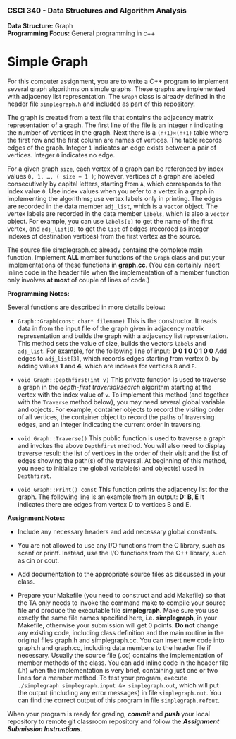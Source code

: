 ### CSCI 340 - Data Structures and Algorithm Analysis

**Data Structure:**  Graph <BR>
**Programming Focus:** General programming in c++

# Simple Graph

For this computer assignment, you are to write a C++ program to implement several graph algorithms on simple graphs. These graphs are implemented with adjacency list representation. The `Graph` class is already defined in the header file `simplegraph.h` and included as part of this repository.

The graph is created from a text file that contains the adjacency matrix representation of a graph. The first line of the file is an integer `n` indicating the number of vertices in the graph. Next there is a `(n+1)×(n+1)` table where the first row and the first column are names of vertices. The table records edges of the graph. Integer `1` indicates an edge exists between a pair of vertices. Integer `0` indicates no edge.

For a given graph `size`, each vertex of a graph can be referenced by index values `0, 1, …, ( size − 1 )`; however, vertices of a graph are labeled consecutively by capital letters, starting from `A`, which corresponds to the index value `0`. Use index values when you refer to a vertex in a graph in implementing the algorithms; use vertex labels only in printing. The edges are recorded in the data member `adj_list`, which is a `vector` object. The vertex labels are recorded in the data member `labels`, which is also a `vector` object. For example, you can use `labels[0]` to get the name of the first vertex, and `adj_list[0]` to get the `list` of edges (recorded as integer indexes of destination vertices) from the first vertex as the source.

The source file simplegraph.cc already contains the complete main function. Implement **ALL** member functions of the `Graph` class and put your implementations of these functions in **graph.cc**. (You can certainly insert inline code in the header file when the implementation of a member function only involves **at most** of couple of lines of code.)

**Programming Notes:**

Several functions are described in more details below:

- `Graph::Graph(const char* filename)` This is the constructor. It reads data in from the input file of the graph given in adjacency matrix representation and builds the graph with a adjacency list representation. This method sets the value of size, builds the vectors `labels` and `adj_list`. For example, for the following line of input: **D       0       1       0       0       1       0       0**
Add edges to `adj_list[3]`, which records edges starting from vertex `D`, by adding values **1** and **4**, which are indexes for vertices `B` and `E`.

- `void Graph::Depthfirst(int v)` This private function is used to traverse a graph in the *depth-first traversal/search* algorithm starting at the vertex with the index value of `v`. To implement this method (and together with the `Traverse` method below), you may need several global variable and objects. For example, container objects to record the visiting order of all vertices, the container object to record the paths of traversing edges, and an integer indicating the current order in traversing.

- `void Graph::Traverse()` This public function is used to traverse a graph and invokes the above `Depthfirst` method. You will also need to display traverse result: the list of vertices in the order of their visit and the list of edges showing the path(s) of the traversal. At beginning of this method, you need to initialize the global variable(s) and object(s) used in `Depthfirst`.

- `void Graph::Print() const` This function prints the adjacency list for the graph. The following line is an example from an output: **D: B, E** It indicates there are edges from vertex D to vertices B and E.

**Assignment Notes:**

- Include any necessary headers and add necessary global constants.

- You are not allowed to use any I/O functions from the C library, such as scanf or printf. Instead, use the I/O functions from the C++ library, such as cin or cout.

- Add documentation to the appropriate source files as discussed in your class.

- Prepare your Makefile (you need to construct and add Makefile) so that the TA only needs to invoke the command make to compile your source file and produce the executable file **simplegraph**. Make sure you use exactly the same file names specified here, i.e. **simplegraph**, in your Makefile, otherwise your submission will get 0 points. **Do not** change any existing code, including class definition and the main routine in the original files graph.h and simplegraph.cc.  You can insert new code into graph.h and graph.cc, including data members to the header file if necessary. Usually the source file (.cc) contains the implementation of member methods of the class. You can add inline code in the header file (.h) when the implementation is very brief, containing just one or two lines for a member method. To test your program, execute `./simplegraph simplegraph.input &> simplegraph.out`, which will put the output (including any error messages) in file `simplegraph.out`. You can find the correct output of this program in file `simplegraph.refout`.

When your program is ready for grading, ***commit*** and ***push*** your local repository to remote git classroom repository and follow the _**Assignment Submission Instructions**_.
